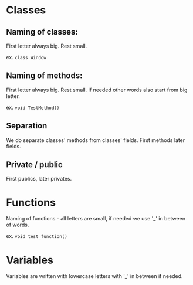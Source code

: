 # Classes

## Naming of classes:
First letter always big. Rest small.

ex. `class Window`

## Naming of methods:
First letter always big. Rest small. If needed other words also start from big letter.

ex. `void TestMethod()`

## Separation
We do separate classes' methods from classes' fields. First methods later fields.

## Private / public
First publics, later privates.

# Functions
Naming of functions - all letters are small, if needed we use '_' in between of words.

ex. `void test_function()`

# Variables
Variables are written with lowercase letters with '_' in between if needed.
